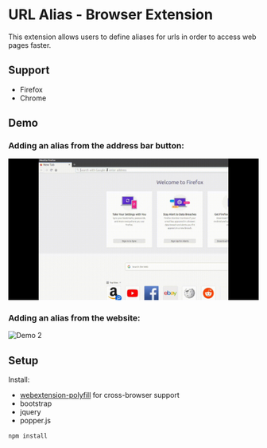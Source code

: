 # URL Alias - Browser Extension
This extension allows users to define aliases for urls in order to access web pages faster.

## Support
* Firefox
* Chrome

## Demo

### Adding an alias from the address bar button:
![Demo 1](gifs/demo-1.gif)

### Adding an alias from the website:
![Demo 2](gifs/demo-2.gif)

## Setup
Install:
* [webextension-polyfill](https://github.com/mozilla/webextension-polyfill) for cross-browser support
* bootstrap
* jquery
* popper.js
```bash
npm install
```


